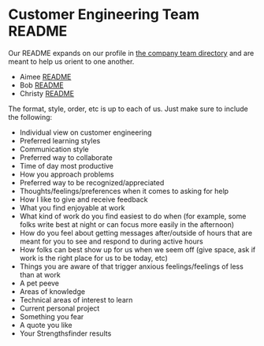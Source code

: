 # Customer Engineering Team README

Our README expands on our profile in [the company team directory](../team/index.md) and are meant to help us orient to one another.

- Aimee [README](aimee-readme.md)
- Bob [README](bob-readme.md)
- Christy [README](christy-readme.md)

The format, style, order, etc is up to each of us. Just make sure to include the following:

- Individual view on customer engineering
- Preferred learning styles
- Communication style
- Preferred way to collaborate
- Time of day most productive
- How you approach problems
- Preferred way to be recognized/appreciated
- Thoughts/feelings/preferences when it comes to asking for help
- How I like to give and receive feedback
- What you find enjoyable at work
- What kind of work do you find easiest to do when (for example, some folks write best at night or can focus more easily in the afternoon)
- How do you feel about getting messages after/outside of hours that are meant for you to see and respond to during active hours
- How folks can best show up for us when we seem off (give space, ask if work is the right place for us to be today, etc)
- Things you are aware of that trigger anxious feelings/feelings of less than at work
- A pet peeve
- Areas of knowledge
- Technical areas of interest to learn
- Current personal project
- Something you fear
- A quote you like
- Your Strengthsfinder results
